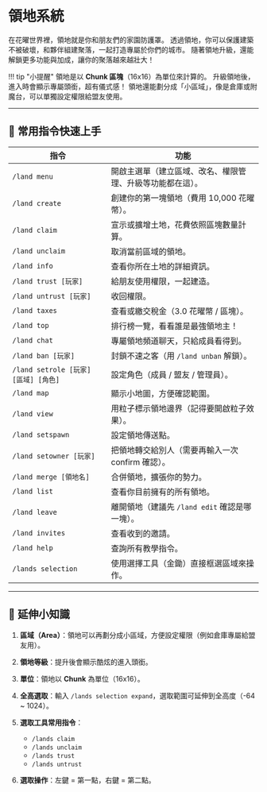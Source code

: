 # 領地系統

在花曜世界裡，領地就是你和朋友們的家園防護罩。
透過領地，你可以保護建築不被破壞，和夥伴組建聚落，一起打造專屬於你們的城市。
隨著領地升級，還能解鎖更多功能與加成，讓你的聚落越來越壯大！

!!! tip "小提醒"
     領地是以 **Chunk 區塊**（16x16）為單位來計算的。
     升級領地後，進入時會顯示專屬頭銜，超有儀式感！
     領地還能劃分成「小區域」，像是倉庫或附魔台，可以單獨設定權限給盟友使用。

---

## 📜 常用指令快速上手

| 指令                             | 功能                             |
| ------------------------------ | ------------------------------ |
| `/land menu`                   | 開啟主選單（建立區域、改名、權限管理、升級等功能都在這）。  |
| `/land create`                 | 創建你的第一塊領地（費用 10,000 花曜幣）。      |
| `/land claim`                  | 宣示或擴增土地，花費依照區塊數量計算。            |
| `/land unclaim`                | 取消當前區域的領地。                     |
| `/land info`                   | 查看你所在土地的詳細資訊。                  |
| `/land trust [玩家]`             | 給朋友使用權限，一起建造。                  |
| `/land untrust [玩家]`           | 收回權限。                          |
| `/land taxes`                  | 查看或繳交稅金（3.0 花曜幣 / 區塊）。         |
| `/land top`                    | 排行榜一覽，看看誰是最強領地主！               |
| `/land chat`                   | 專屬領地頻道聊天，只給成員看得到。              |
| `/land ban [玩家]`               | 封鎖不速之客（用 `/land unban` 解鎖）。    |
| `/land setrole [玩家] [區域] [角色]` | 設定角色（成員 / 盟友 / 管理員）。           |
| `/land map`                    | 顯示小地圖，方便確認範圍。                  |
| `/land view`                   | 用粒子標示領地邊界（記得要開啟粒子效果）。          |
| `/land setspawn`               | 設定領地傳送點。                       |
| `/land setowner [玩家]`          | 把領地轉交給別人（需要再輸入一次 confirm 確認）。  |
| `/land merge [領地名]`            | 合併領地，擴張你的勢力。                   |
| `/land list`                   | 查看你目前擁有的所有領地。                  |
| `/land leave`                  | 離開領地（建議先 `/land edit` 確認是哪一塊）。 |
| `/land invites`                | 查看收到的邀請。                       |
| `/land help`                   | 查詢所有教學指令。                      |
| `/lands selection`             | 使用選擇工具（金鋤）直接框選區域來操作。           |

---

## 📌 延伸小知識

1. **區域（Area）**：領地可以再劃分成小區域，方便設定權限（例如倉庫專屬給盟友用）。
2. **領地等級**：提升後會顯示酷炫的進入頭銜。
3. **單位**：領地以 **Chunk** 為單位（16x16）。
4. **全高選取**：輸入 `/lands selection expand`，選取範圍可延伸到全高度（-64 \~ 1024）。
5. **選取工具常用指令**：

   * `/lands claim`
   * `/lands unclaim`
   * `/lands trust`
   * `/lands untrust`
6. **選取操作**：左鍵 = 第一點，右鍵 = 第二點。


